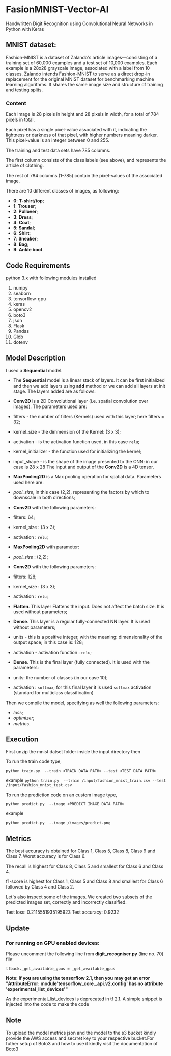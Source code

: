# FasionMNIST-Vector-AI

Handwritten Digit Recognition using Convolutional Neural Networks in Python with Keras

## MNIST dataset:

Fashion-MNIST is a dataset of Zalando's article images—consisting of a training set of 60,000 examples and a test set of 10,000 examples. Each example is a 28x28 grayscale image, associated with a label from 10 classes. Zalando intends Fashion-MNIST to serve as a direct drop-in replacement for the original MNIST dataset for benchmarking machine learning algorithms. It shares the same image size and structure of training and testing splits.

### Content

Each image is 28 pixels in height and 28 pixels in width, for a total of 784 pixels in total.   

Each pixel has a single pixel-value associated with it, indicating the lightness or darkness of that pixel, with higher numbers meaning darker. This pixel-value is an integer between 0 and 255.   

The training and test data sets have 785 columns.   

The first column consists of the class labels (see above), and represents the article of clothing. 

The rest of 784 columns (1-785) contain the pixel-values of the associated image.

There are 10 different classes of images, as following: 

* **0**: **T-shirt/top**;   
* **1**: **Trouser**;   
* **2**: **Pullover**;   
* **3**: **Dress**;
* **4**: **Coat**;
* **5**: **Sandal**;
* **6**: **Shirt**;
* **7**: **Sneaker**;
* **8**: **Bag**;
* **9**: **Ankle boot**.


## Code Requirements
python 3.x with following modules installed

1. numpy
2. seaborn
3. tensorflow-gpu
4. keras
5. opencv2
6. boto3
7. json
8. Flask
9. Pandas
10. Glob
11. dotenv

## Model Description

I used a **Sequential** model.
* The **Sequential** model is a linear stack of layers. It can be first initialized and then we add layers using **add** method or we can add all layers at init stage. The layers added are as follows:

* **Conv2D** is a 2D Convolutional layer (i.e. spatial convolution over images). The parameters used are:
 * filters - the number of filters (Kernels) used with this layer; here filters = 32;
 * kernel_size - the dimmension of the Kernel: (3 x 3);
 * activation - is the activation function used, in this case `relu`;
 * kernel_initializer - the function used for initializing the kernel;
 * input_shape - is the shape of the image presented to the CNN: in our case is 28 x 28
 The input and output of the **Conv2D** is a 4D tensor.
 
* **MaxPooling2D** is a Max pooling operation for spatial data. Parameters used here are:
 * *pool_size*, in this case (2,2), representing the factors by which to downscale in both directions;
 
 * **Conv2D** with the following parameters:
 * filters: 64;
 * kernel_size : (3 x 3);
 * activation : `relu`;
 
* **MaxPooling2D** with parameter:
 * *pool_size* : (2,2);

* **Conv2D** with the following parameters:
 * filters: 128;
 * kernel_size : (3 x 3);
 * activation : `relu`;
 
* **Flatten**. This layer Flattens the input. Does not affect the batch size. It is used without parameters;

* **Dense**. This layer is a regular fully-connected NN layer. It is used without parameters;
 * units - this is a positive integer, with the meaning: dimensionality of the output space; in this case is: 128;
 * activation - activation function : `relu`;
 
* **Dense**. This is the final layer (fully connected). It is used with the parameters:
 * units: the number of classes (in our case 10);
 * activation : `softmax`; for this final layer it is used `softmax` activation (standard for multiclass classification)
 

Then we compile the model, specifying as well the following parameters:
* *loss*;
* *optimizer*;
* *metrics*. 


## Execution

First unzip the mnist datset folder inside the input directory then 

To run the train code type,

`python train.py  --train <TRAIN DATA PATH> --test <TEST DATA PATH>`

example 
`python train.py  --train /input/fashion_mnist_train.csv --test /input/fashion_mnist_test.csv`

To run the prediction code on an custom image type,

`python predict.py  --image <PREDICT IMAGE DATA PATH>`

example

`python predict.py  --image /images/predict.png`

## Metrics

The best accuracy is obtained for Class 1, Class 5, Class 8, Class 9  and Class 7. Worst accuracy is for Class 6.   

The recall is highest for Class 8, Class 5 and smallest for Class 6 and Class 4.    

f1-score is highest for Class 1, Class 5 and Class 8 and smallest for Class 6 followed by Class 4 and Class 2.  

Let's also inspect some of the images. We created two subsets of the predicted images set, correctly and incorrectly classified.

Test loss: 0.2115551935195923
Test accuracy: 0.9232


## Update

### For running on GPU enabled devices:

Please uncomment the following line from **digit_recogniser.py** (line no. 70) file:
```
tfback._get_available_gpus = _get_available_gpus
```

**Note: If you are using the tensorflow 2.1, then you may get an error "AttributeError: module'tensorflow_core._api.v2.config' has no attribute 'experimental_list_devices'"**

As the experimental_list_devices is deprecated in tf 2.1. A simple snippet is injected into the code to make the code 

## Note

To upload the model metrics json and the model to the s3 bucket kindly provide the AWS access and secrret key to your respective bucket.For futher setup of Boto3 and how to use it kindly visit the documentation of Boto3